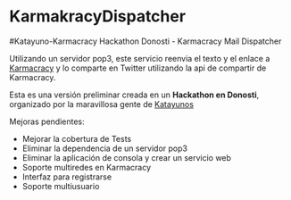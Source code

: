 KarmakracyDispatcher
====================

#Katayuno-Karmacracy Hackathon Donosti - Karmacracy Mail Dispatcher

Utilizando un servidor pop3, este servicio reenvia el texto y el enlace a [Karmacracy](www.karmacracy.com) y lo comparte en Twitter utilizando la api de compartir de Karmacracy.

Esta es una versión preliminar creada en un **Hackathon en Donosti**, organizado por la maravillosa gente de [Katayunos](http://katayunos.com/)

Mejoras pendientes:

* Mejorar la cobertura de Tests
* Eliminar la dependencia de un servidor pop3
* Eliminar la aplicación de consola y crear un servicio web
* Soporte multiredes en Karmacracy
* Interfaz para registrarse 
* Soporte multiusuario